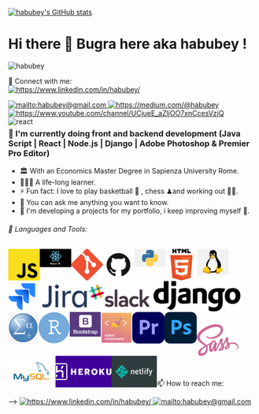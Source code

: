 
   



[![habubey's GitHub stats](https://github-readme-stats.vercel.app/api?username=habubey&show_icons=true&theme=swift)](https://github.com/habubey/github-readme-stats)

# Hi there 👋 Bugra here aka habubey ! 

<p align="left"> <img src="https://www.linkedin.com/in/habubey/" alt="habubey" /> </p>

📩 Connect with me:
<br>
<a href="https://www.linkedin.com/in/habubey/" target="_blank">
    <img src="https://img.shields.io/badge/%20-linkedin-0072b1" alt="https://www.linkedin.com/in/habubey/">
</a>

<a href="mailto:habubey" target="_blank">
    <img src="https://img.shields.io/badge/%20-gmail-B23121" alt="mailto:habubey@gmail.com">
</a>
<a href="	https://medium.com/@habubey" target="_blank">
    <img src="https://img.shields.io/badge/%20-medium-black" alt="	https://medium.com/@habubey">
</a>
<a href="https://www.youtube.com/channel/UCjueE_aZljOO7xnCcesVzjQ" target="_blank">
    <img width="80px" src="https://img.shields.io/badge/youtube-%23FF0000.svg?&style=for-the-badge&logo=youtube&logoColor=white" alt="https://www.youtube.com/channel/UCjueE_aZljOO7xnCcesVzjQ">
</a>
<a>
<img src="https://cdn.freelogovectors.net/wp-content/uploads/2018/12/react_logo.png" align='left' width="20%" alt="react">
</a>    

### 📑 I'm currently doing front and backend development (Java Script | React | Node.js | Django | Adobe Photoshop & Premier Pro Editor)

- 🏛 With an Economics Master Degree in Sapienza University Rome.
- 👨🏻‍💻 A life-long learner.
- ⚡ Fun fact: I love to play basketball 🏀 , chess ♟and working out 🏋🏻.
- 💬 You can ask me anything you want to know.
- 🚀 I'm developing a projects for my portfolio, i keep improving myself 📃.


###### 🔧 Languages and Tools:


[<img align="left" alt="Javascript" width="64px" src="./images/js.png" />][JavaScript]
[<img align="left" alt="ReactJS" width="64px" src="./images/react-js.png" />][ReactJS]
[<img align="left" alt="Git" width="64px" src="./images/git.png" />][git]
[<img align="left" alt="GitHub" width="64px" src="./images/github.png" />][github]
[<img align="left" alt="Python" width="64px" src="./images/python.png" />][python]
[<img align="left" alt="HTML5" width="64px" src="./images/html.png" />][HTML]
[<img align="left" alt="Linux" width="64px" src="./images/linux.png" />][linux]
<img align="left" alt="Jira" height="64px" src="./images/jira.png" />
<img align="left" alt="Slack" height="64px" src="./images/slack.png"/>
<img align="left" alt="django" height="64px" src="./images/django.png" /><br><br><br>
<img align="left" alt="spss" height="64px" src="./images/spss.png"/>
<br><br><br>
<img align="left" alt="R" height="64px" src="./images/Ribm.png" vlign=center/>
<img align="left" alt="bootstrap" widtsh="64px" height="50px" src="./images/bootstrap.png" />
<img align="left" alt="styledcomponent" height="64px" src="./images/stylecomponent.png" />
<img align="left" alt="adobeopre" height="64px" src="./images/adobepre.png" />
<img align="left" alt="adobephoto" height="64px" src="./images/adobephoto.png" />
<br><br><br>
<img align="left" alt="sass" height="64px" src="./images/sass.png" />
<img align="left" alt="MySQL" height="64px" src="./images/mysql.png"/>
<img align="left" alt="heroku" height="64px" src="./images/heroku.png"/>
<img align="left" alt="netlify" height="64px" src="./images/netlify.png"/>

<br>

[JavaScript]: https://www.javascript.com/
[ReactJS]: https://tr.reactjs.org/
[vsCode]: https://code.visualstudio.com/
[git]: https://git-scm.com/
[github]: https://github.com/enes9103
[python]: https://www.python.org/
[js]: https://www.javascript.com/
[linux]: https://www.linux.org/
[HTML]: https://www.w3schools.com/html/

<br><br><br>

📫 How to reach me:

--> 
<a href="https://www.linkedin.com/in/habubey/" target="_blank">
    <img src="https://img.shields.io/badge/%20-linkedin-0072b1" alt="https://www.linkedin.com/in/habubey/">
</a>
<a href="mailto:habubey" target="_blank">
    <img src="https://img.shields.io/badge/%20-gmail-B23121" alt="mailto:habubey@gmail.com">
</a>
